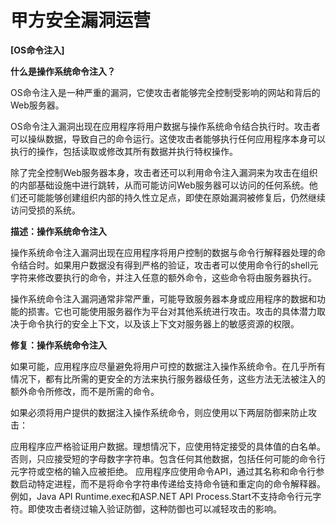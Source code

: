 # 甲方安全漏洞运营

**[OS命令注入]**

**什么是操作系统命令注入？**

OS命令注入是一种严重的漏洞，它使攻击者能够完全控制受影响的网站和背后的Web服务器。

OS命令注入漏洞出现在应用程序将用户数据与操作系统命令结合执行时。攻击者可以操纵数据，导致自己的命令运行。这使攻击者能够执行任何应用程序本身可以执行的操作，包括读取或修改其所有数据并执行特权操作。

除了完全控制Web服务器本身，攻击者还可以利用命令注入漏洞来为攻击在组织的内部基础设施中进行跳转，从而可能访问Web服务器可以访问的任何系统。他们还可能能够创建组织内部的持久性立足点，即使在原始漏洞被修复后，仍然继续访问受损的系统。

**描述：操作系统命令注入**

操作系统命令注入漏洞出现在应用程序将用户控制的数据与命令行解释器处理的命令结合时。如果用户数据没有得到严格的验证，攻击者可以使用命令行的shell元字符来修改要执行的命令，并注入任意的额外命令，这些命令将由服务器执行。

操作系统命令注入漏洞通常非常严重，可能导致服务器本身或应用程序的数据和功能的损害。它也可能使用服务器作为平台对其他系统进行攻击。攻击的具体潜力取决于命令执行的安全上下文，以及该上下文对服务器上的敏感资源的权限。

**修复：操作系统命令注入**

如果可能，应用程序应尽量避免将用户可控的数据注入操作系统命令。在几乎所有情况下，都有比所需的更安全的方法来执行服务器级任务，这些方法无法被注入的额外命令所修改，而不是所需的命令。

如果必须将用户提供的数据注入操作系统命令，则应使用以下两层防御来防止攻击：

应用程序应严格验证用户数据。理想情况下，应使用特定接受的具体值的白名单。否则，只应接受短的字母数字字符串。包含任何其他数据，包括任何可能的命令行元字符或空格的输入应被拒绝。
应用程序应使用命令API，通过其名称和命令行参数启动特定进程，而不是将命令字符串传递给支持命令链和重定向的命令解释器。例如，Java API Runtime.exec和ASP.NET API Process.Start不支持命令行元字符。即使攻击者绕过输入验证防御，这种防御也可以减轻攻击的影响。










